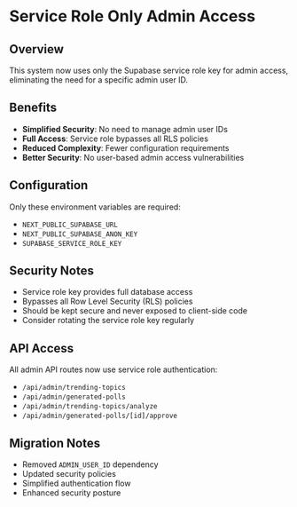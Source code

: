 # Service Role Only Admin Access

## Overview
This system now uses only the Supabase service role key for admin access, eliminating the need for a specific admin user ID.

## Benefits
- **Simplified Security**: No need to manage admin user IDs
- **Full Access**: Service role bypasses all RLS policies
- **Reduced Complexity**: Fewer configuration requirements
- **Better Security**: No user-based admin access vulnerabilities

## Configuration
Only these environment variables are required:
- `NEXT_PUBLIC_SUPABASE_URL`
- `NEXT_PUBLIC_SUPABASE_ANON_KEY`
- `SUPABASE_SERVICE_ROLE_KEY`

## Security Notes
- Service role key provides full database access
- Bypasses all Row Level Security (RLS) policies
- Should be kept secure and never exposed to client-side code
- Consider rotating the service role key regularly

## API Access
All admin API routes now use service role authentication:
- `/api/admin/trending-topics`
- `/api/admin/generated-polls`
- `/api/admin/trending-topics/analyze`
- `/api/admin/generated-polls/[id]/approve`

## Migration Notes
- Removed `ADMIN_USER_ID` dependency
- Updated security policies
- Simplified authentication flow
- Enhanced security posture
